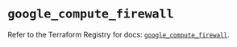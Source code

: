 # `google_compute_firewall`

Refer to the Terraform Registry for docs: [`google_compute_firewall`](https://registry.terraform.io/providers/hashicorp/google-beta/5.12.0/docs/resources/google_compute_firewall).
